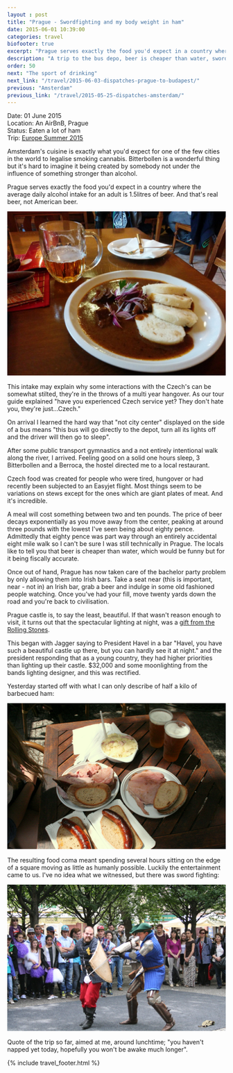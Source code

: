 ```yaml
---
layout : post
title: "Prague - Swordfighting and my body weight in ham"
date: 2015-06-01 10:39:00
categories: travel
biofooter: true
excerpt: "Prague serves exactly the food you'd expect in a country where the average daily alcohol intake for an adult is 1.5litres of beer. And that's real beer, not American beer. And it's incredible."
description: "A trip to the bus depo, beer is cheaper than water, sword fighting and lots of ham"
order: 50
next: "The sport of drinking"
next_link: "/travel/2015-06-03-dispatches-prague-to-budapest/"
previous: "Amsterdam"
previous_link: "/travel/2015-05-25-dispatches-amsterdam/"
---
```


Date: 01 June 2015<br/>
Location: An AirBnB, Prague<br/>
Status: Eaten a lot of ham<br/>
Trip: [Europe Summer 2015](/travel/2015-europe-trip-plan/)

Amsterdam's cuisine is exactly what you'd expect for one of the few cities in the world to legalise smoking cannabis. Bitterbollen is a wonderful thing but it's hard to imagine it being created by somebody not under the influence of something stronger than alcohol.

Prague serves exactly the food you'd expect in a country where the average daily alcohol intake for an adult is 1.5litres of beer. And that's real beer, not American beer.

![Goulash](/assets/images/travel/prague/goulash.jpg)

This intake may explain why some interactions with the Czech's can be somewhat stilted, they're in the throws of a multi year hangover. As our tour guide explained "have you experienced Czech service yet? They don't hate you, they're just...Czech."

On arrival I learned the hard way that "not city center" displayed on the side of a bus means "this bus will go directly to the depot, turn all its lights off and the driver will then go to sleep".

After some public transport gymnastics and a not entirely intentional walk along the river, I arrived. Feeling good on a solid one hours sleep, 3 Bitterbollen and a Berroca, the hostel directed me to a local restaurant.

Czech food was created for people who were tired, hungover or had recently been subjected to an Easyjet flight. Most things seem to be variations on stews except for the ones which are giant plates of meat. And it's incredible.

A meal will cost something between two and ten pounds. The price of beer decays exponentially as you move away from the center, peaking at around three pounds with the lowest I've seen being about eighty pence. Admittedly that eighty pence was part way through an entirely accidental eight mile walk so I can't be sure I was still technically in Prague. The locals like to tell you that beer is cheaper than water, which would be funny but for it being fiscally accurate.

Once out of hand, Prague has now taken care of the bachelor party problem by only allowing them into Irish bars. Take a seat near (this is important, near - not in) an Irish bar, grab a beer and indulge in some old fashioned people watching. Once you've had your fill, move twenty yards down the road and you're back to civilisation.

Prague castle is, to say the least, beautiful. If that wasn't reason enough to visit, it turns out that the spectacular lighting at night, was a [gift from the Rolling Stones](http://praguerevue.com/ViewArticle?articleId=1759).

This began with Jagger saying to President Havel in a bar "Havel, you have such a beautiful castle up there, but you can hardly see it at night." and the president responding that as a young country, they had higher priorities than lighting up their castle. $32,000 and some moonlighting from the bands lighting designer, and this was rectified.

Yesterday started off with what I can only describe of half a kilo of barbecued ham:

![A lot of ham](/assets/images/travel/prague/ham.jpg)

The resulting food coma meant spending several hours sitting on the edge of a square moving as little as humanly possible. Luckily the entertainment came to us. I've no idea what we witnessed, but there was sword fighting:

![Swords](/assets/images/travel/prague/swords.jpg)

Quote of the trip so far, aimed at me, around lunchtime; "you haven't napped yet today, hopefully you won't be awake much longer".

{% include travel_footer.html %}
